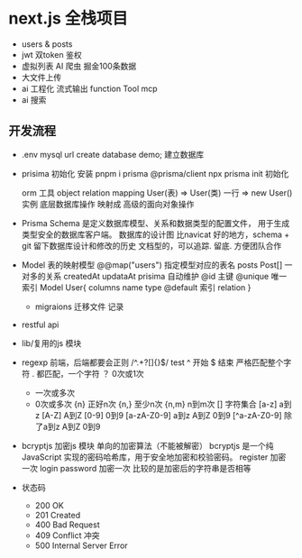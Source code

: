# next.js  全栈项目

- users & posts
- jwt 双token 鉴权
- 虚拟列表
    AI 爬虫 掘金100条数据
- 大文件上传
- ai 工程化
    流式输出
    function Tool
    mcp
- ai 搜索

## 开发流程
- .env
    mysql url
    create database demo; 建立数据库
- prisima 初始化 
    安装 pnpm i prisma @prisma/client
    npx prisma init 初始化

    orm 工具
    object relation mapping
    User(表) => User(类)
    一行     =>       new User() 实例
    底层数据库操作  映射成 高级的面向对象操作

- Prisma Schema 是定义数据库模型、关系和数据类型的配置文件，
用于生成类型安全的数据库客户端。
    数据库的设计图
    比navicat  好的地方，schema + git  留下数据库设计和修改的历史
    文档型的，可以追踪. 留底. 方便团队合作

- Model 表的映射模型
    @@map("users")  指定模型对应的表名
    posts        Post[]  一对多的关系
    createdAt  updataAt   prisima 自动维护
    @id  主键  @unique 唯一索引
    Model User{
        columns name type  @default
        索引
        relation
    }

    - migraions 迁移文件
        记录 

- restful api
- lib/复用的js 模块
- regexp
    前端，后端都要会正则
    /^.+?[]{}$/ test 
    ^ 开始 $ 结束  严格匹配整个字符
    .  都匹配，一个字符
    ？ 0次或1次
    + 一次或多次
    * 0次或多次
    {n}  正好n次
    {n,} 至少n次
    {n,m}  n到m次
    []  字符集合
    [a-z]  a到z
    [A-Z]  A到Z
    [0-9]  0到9
    [a-zA-Z0-9]  a到z A到Z 0到9
    [^a-zA-Z0-9]  除了a到z A到Z 0到9

- bcryptjs  加密js 模块  单向的加密算法（不能被解密）
bcryptjs 是一个纯 JavaScript 实现的密码哈希库，用于安全地加密和校验密码。
    register 加密一次
    login   password 加密一次
    比较的是加密后的字符串是否相等
- 状态码
    - 200 OK
    - 201 Created
    - 400 Bad Request
    - 409 Conflict  冲突
    - 500 Internal Server Error